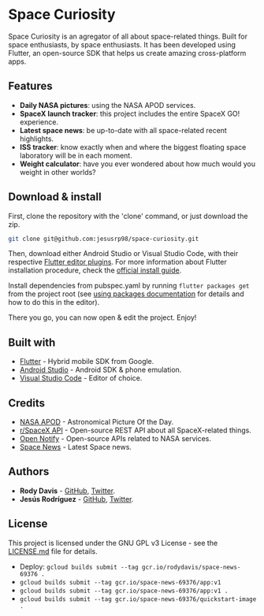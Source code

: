 # Space Curiosity

Space Curiosity is an agregator of all about space-related things. Built for space enthusiasts, by space enthusiasts. It has been developed using Flutter, an open-source SDK that helps us create amazing cross-platform apps.

## Features

* **Daily NASA pictures**: using the NASA APOD services.
* **SpaceX launch tracker**: this project includes the entire SpaceX GO! experience.
* **Latest space news**: be up-to-date with all space-related recent highlights.
* **ISS tracker**: know exactly when and where the biggest floating space laboratory will be in each moment.
* **Weight calculator**: have you ever wondered about how much would you weight in other worlds?

## Download & install

First, clone the repository with the 'clone' command, or just download the zip.

```bash
git clone git@github.com:jesusrp98/space-curiosity.git
```

Then, download either Android Studio or Visual Studio Code, with their respective [Flutter editor plugins](https://flutter.io/get-started/editor/). For more information about Flutter installation procedure, check the [official install guide](https://flutter.io/get-started/install/).

Install dependencies from pubspec.yaml by running `flutter packages get` from the project root (see [using packages documentation](https://flutter.io/using-packages/#adding-a-package-dependency-to-an-app) for details and how to do this in the editor).

There you go, you can now open & edit the project. Enjoy!

## Built with

* [Flutter](https://flutter.io/) - Hybrid mobile SDK from Google.
* [Android Studio](https://developer.android.com/studio/index.html/) - Android SDK & phone emulation.
* [Visual Studio Code](https://code.visualstudio.com/) - Editor of choice.

## Credits

* [NASA APOD](https://api.nasa.gov/api.html) - Astronomical Picture Of the Day.
* [r/SpaceX API](https://github.com/r-spacex/SpaceX-API) - Open-source REST API about all SpaceX-related things.
* [Open Notify](http://open-notify.org/) - Open-source APIs related to NASA services.
* [Space News](https://spacenews.com/) - Latest Space news.

## Authors

* **Rody Davis** - [GitHub](https://github.com/AppleEducate), [Twitter](https://twitter.com/rodydavis).
* **Jesús Rodríguez** - [GitHub](https://github.com/jesusrp98), [Twitter](https://twitter.com/jesusrp98).

## License

This project is licensed under the GNU GPL v3 License - see the [LICENSE.md](LICENSE.md) file for details.

- Deploy: `gcloud builds submit --tag gcr.io/rodydavis/space-news-69376 .`
- `gcloud builds submit --tag gcr.io/space-news-69376/app:v1`
- `gcloud builds submit --tag gcr.io/space-news-69376/app:v1 .`
- `gcloud builds submit --tag gcr.io/space-news-69376/quickstart-image .`   